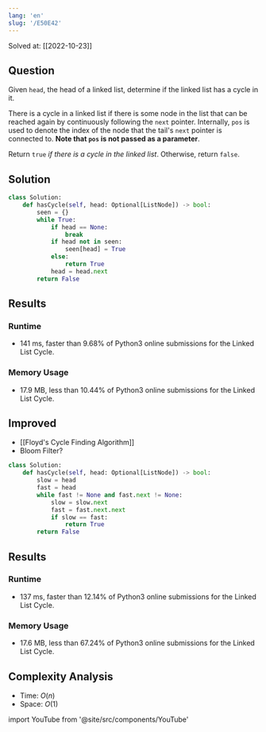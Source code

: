 ```yaml
---
lang: 'en'
slug: '/E50E42'
---
```


Solved at: [[2022-10-23]]

## Question

Given `head`, the head of a linked list, determine if the linked list has a cycle in it.

There is a cycle in a linked list if there is some node in the list that can be reached again by continuously following the `next` pointer. Internally, `pos` is used to denote the index of the node that the tail's `next` pointer is connected to. **Note that `pos` is not passed as a parameter**.

Return `true` *if there is a cycle in the linked list*. Otherwise, return `false`.

## Solution

```python
class Solution:
    def hasCycle(self, head: Optional[ListNode]) -> bool:
        seen = {}
        while True:
            if head == None:
                break
            if head not in seen:
                seen[head] = True
            else:
                return True
            head = head.next
        return False
```

## Results

### Runtime

- 141 ms, faster than 9.68% of Python3 online submissions for the Linked List Cycle.

### Memory Usage

- 17.9 MB, less than 10.44% of Python3 online submissions for the Linked List Cycle.

## Improved

- [[Floyd's Cycle Finding Algorithm]]
- Bloom Filter?

```python
class Solution:
    def hasCycle(self, head: Optional[ListNode]) -> bool:
        slow = head
        fast = head
        while fast != None and fast.next != None:
            slow = slow.next
            fast = fast.next.next
            if slow == fast:
                return True
        return False
```

## Results

### Runtime

- 137 ms, faster than 12.14% of Python3 online submissions for the Linked List Cycle.

### Memory Usage

- 17.6 MB, less than 67.24% of Python3 online submissions for the Linked List Cycle.

## Complexity Analysis

- Time: $O(n)$
- Space: $O(1)$

import YouTube from '@site/src/components/YouTube'

<YouTube id="pKO9UjSeLew"/>
